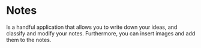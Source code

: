 # Notes
Is a handful application that allows you to write down your ideas, and classify and modify your notes. Furthermore, you can insert images and add them to the notes.


